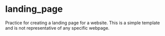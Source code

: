 # landing_page
Practice for creating a landing page for a website.
This is a simple template and is not representative of any specific webpage.